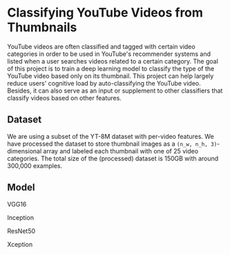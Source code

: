 # Classifying YouTube Videos from Thumbnails

YouTube videos are often classified and tagged with certain video categories in order to be used in YouTube's recommender systems and listed when a user searches videos related to a certain category. The goal of this project is to train a deep learning model to classify the type of the YouTube video based only on its thumbnail. This project can help largely reduce users' cognitive load by auto-classifying the YouTube video. Besides, it can also serve as an input or supplement to other classifiers that classify videos based on other features.

## Dataset

We are using a subset of the YT-8M dataset with per-video features. We have processed the dataset to store thumbnail images as a `(n_w, n_h, 3)`-dimensional array and labeled each thumbnail with one of 25 video categories. The total size of the (processed) dataset is 150GB with around 300,000 examples.

## Model
VGG16

Inception

ResNet50

Xception
